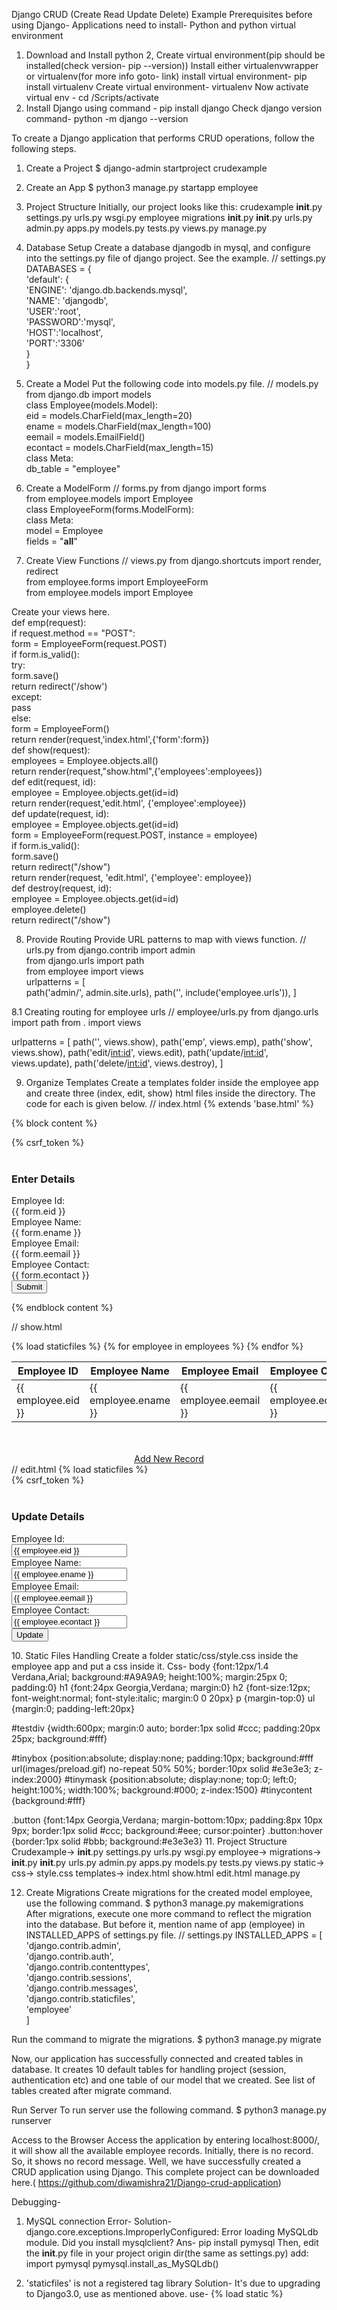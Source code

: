 Django CRUD (Create Read Update Delete) Example
Prerequisites before using Django-
Applications need to install- Python and python virtual environment
1. Download and Install python
2, Create virtual environment(pip should be installed(check version- pip --version))
Install either virtualenvwrapper or virtualenv(for more info goto- link)
install virtual environment- pip install virtualenv
Create virtual environment- virtualenv <virtual-env>
Now activate virtual env - cd <virtual-env>/Scripts/activate
3. Install Django using command -
pip install django
Check django version command-
	python -m django --version


To create a Django application that performs CRUD operations, follow the following steps.
1. Create a Project
$ django-admin startproject crudexample  
2. Create an App
$ python3 manage.py startapp employee  
3. Project Structure
Initially, our project looks like this:
crudexample
	__init__.py
	settings.py
	urls.py
	wsgi.py
employee
	migrations
		__init__.py
	__init__.py
	urls.py
	admin.py
	apps.py
	models.py
	tests.py
	views.py
manage.py

4. Database Setup
Create a database djangodb in mysql, and configure into the settings.py file of django project. See the example.
// settings.py
DATABASES = {  
    'default': {  
        'ENGINE': 'django.db.backends.mysql',  
        'NAME': 'djangodb',  
        'USER':'root',  
        'PASSWORD':'mysql',  
        'HOST':'localhost',  
        'PORT':'3306'  
    }  
}  
5. Create a Model
Put the following code into models.py file.
// models.py
from django.db import models  
class Employee(models.Model):  
    eid = models.CharField(max_length=20)  
    ename = models.CharField(max_length=100)  
    eemail = models.EmailField()  
    econtact = models.CharField(max_length=15)  
    class Meta:  
        db_table = "employee"  
6. Create a ModelForm
// forms.py
from django import forms  
from employee.models import Employee  
class EmployeeForm(forms.ModelForm):  
    class Meta:  
        model = Employee  
        fields = "__all__"  
7. Create View Functions
// views.py
from django.shortcuts import render, redirect  
from employee.forms import EmployeeForm  
from employee.models import Employee  

Create your views here.  
def emp(request):  
    if request.method == "POST":  
        form = EmployeeForm(request.POST)  
        if form.is_valid():  
            try:  
                form.save()  
                return redirect('/show')  
            except:  
                pass  
    else:  
        form = EmployeeForm()  
    return render(request,'index.html',{'form':form})  
def show(request):  
    employees = Employee.objects.all()  
    return render(request,"show.html",{'employees':employees})  
def edit(request, id):  
    employee = Employee.objects.get(id=id)  
    return render(request,'edit.html', {'employee':employee})  
def update(request, id):  
    employee = Employee.objects.get(id=id)  
    form = EmployeeForm(request.POST, instance = employee)  
    if form.is_valid():  
        form.save()  
        return redirect("/show")  
    return render(request, 'edit.html', {'employee': employee})  
def destroy(request, id):  
    employee = Employee.objects.get(id=id)  
    employee.delete()  
    return redirect("/show")  

8. Provide Routing
Provide URL patterns to map with views function.
// urls.py
from django.contrib import admin  
from django.urls import path  
from employee import views  
urlpatterns = [  
    path('admin/', admin.site.urls),
      path('', include('employee.urls')),
]  

8.1 Creating routing for employee urls
// employee/urls.py
from django.urls import path
from . import views

urlpatterns = [
    path('', views.show),
    path('emp', views.emp),
    path('show', views.show),
    path('edit/<int:id>', views.edit),
    path('update/<int:id>', views.update),
    path('delete/<int:id>', views.destroy),
]

9. Organize Templates
Create a templates folder inside the employee app and create three (index, edit, show) html files inside the directory. The code for each is given below.
// index.html
{% extends 'base.html' %}

{% block content %}
<form method="POST" class="post-form" action="/emp">
        {% csrf_token %}
    <div class="container">
<br>
    <div class="form-group row">
    <label class="col-sm-1 col-form-label"></label>
    <div class="col-sm-4">
    <h3>Enter Details</h3>
    </div>
  </div>
    <div class="form-group row">
    <label class="col-sm-2 col-form-label">Employee Id:</label>
    <div class="col-sm-4">
      {{ form.eid }}
    </div>
  </div>
  <div class="form-group row">
    <label class="col-sm-2 col-form-label">Employee Name:</label>
    <div class="col-sm-4">
      {{ form.ename }}
    </div>
  </div>
    <div class="form-group row">
    <label class="col-sm-2 col-form-label">Employee Email:</label>
    <div class="col-sm-4">
      {{ form.eemail }}
    </div>
  </div>
    <div class="form-group row">
    <label class="col-sm-2 col-form-label">Employee Contact:</label>
    <div class="col-sm-4">
      {{ form.econtact }}
    </div>
  </div>
    <div class="form-group row">
    <label class="col-sm-1 col-form-label"></label>
    <div class="col-sm-4">
    <button type="submit" class="btn btn-primary">Submit</button>
    </div>
  </div>
    </div>
</form>
{% endblock content %}

// show.html
<!DOCTYPE html>  
<html lang="en">  
<head>  
    <meta charset="UTF-8">  
    <title>Employee Records</title>  
     {% load staticfiles %}  
    <link rel="stylesheet" href="{% static 'css/style.css' %}"/>  
</head>  
<body>  
<table class="table table-striped table-bordered table-sm">  
    <thead class="thead-dark">  
    <tr>  
        <th>Employee ID</th>  
        <th>Employee Name</th>  
        <th>Employee Email</th>  
        <th>Employee Contact</th>  
        <th>Actions</th>  
    </tr>  
    </thead>  
    <tbody>  
{% for employee in employees %}  
    <tr>  
        <td>{{ employee.eid }}</td>  
        <td>{{ employee.ename }}</td>  
        <td>{{ employee.eemail }}</td>  
        <td>{{ employee.econtact }}</td>  
        <td>  
            <a href="/edit/{{ employee.id }}"><span class="glyphicon glyphicon-pencil" >Edit</span></a>  
            <a href="/delete/{{ employee.id }}">Delete</a>  
        </td>  
    </tr>  
{% endfor %}  
    </tbody>  
</table>  
<br>  
<br>  
<center><a href="/emp" class="btn btn-primary">Add New Record</a></center>  
</body>  
</html>  
// edit.html
<!DOCTYPE html>  
<html lang="en">  
<head>  
    <meta charset="UTF-8">  
    <title>Index</title>  
    {% load staticfiles %}  
    <link rel="stylesheet" href="{% static 'css/style.css' %}"/>  
</head>  
<body>  
<form method="POST" class="post-form" action="/update/{{employee.id}}">  
        {% csrf_token %}  
    <div class="container">  
<br>  
    <div class="form-group row">  
    <label class="col-sm-1 col-form-label"></label>  
    <div class="col-sm-4">  
    <h3>Update Details</h3>  
    </div>  
  </div>  
    <div class="form-group row">  
    <label class="col-sm-2 col-form-label">Employee Id:</label>  
    <div class="col-sm-4">  
        <input type="text" name="eid" id="id_eid" required maxlength="20" value="{{ employee.eid }}"/>  
    </div>  
  </div>  
  <div class="form-group row">  
    <label class="col-sm-2 col-form-label">Employee Name:</label>  
    <div class="col-sm-4">  
        <input type="text" name="ename" id="id_ename" required maxlength="100" value="{{ employee.ename }}" />  
    </div>  
  </div>  
    <div class="form-group row">  
    <label class="col-sm-2 col-form-label">Employee Email:</label>  
    <div class="col-sm-4">  
        <input type="email" name="eemail" id="id_eemail" required maxlength="254" value="{{ employee.eemail }}" />  
    </div>  
  </div>  
    <div class="form-group row">  
    <label class="col-sm-2 col-form-label">Employee Contact:</label>  
    <div class="col-sm-4">  
        <input type="text" name="econtact" id="id_econtact" required maxlength="15" value="{{ employee.econtact }}" />  
    </div>  
  </div>  
    <div class="form-group row">  
    <label class="col-sm-1 col-form-label"></label>  
    <div class="col-sm-4">  
    <button type="submit" class="btn btn-success">Update</button>  
    </div>  
  </div>  
    </div>  
</form>  
</body>  
</html>  
10. Static Files Handling
Create a folder static/css/style.css inside the employee app and put a css inside it. Css-
body {font:12px/1.4 Verdana,Arial; background:#A9A9A9; height:100%; margin:25px 0; padding:0}
h1 {font:24px Georgia,Verdana; margin:0}
h2 {font-size:12px; font-weight:normal; font-style:italic; margin:0 0 20px}
p {margin-top:0}
ul {margin:0; padding-left:20px}

#testdiv {width:600px; margin:0 auto; border:1px solid #ccc; padding:20px 25px; background:#fff}

#tinybox {position:absolute; display:none; padding:10px; background:#fff url(images/preload.gif) no-repeat 50% 50%; border:10px solid #e3e3e3; z-index:2000}
#tinymask {position:absolute; display:none; top:0; left:0; height:100%; width:100%; background:#000; z-index:1500}
#tinycontent {background:#fff}

.button {font:14px Georgia,Verdana; margin-bottom:10px; padding:8px 10px 9px; border:1px solid #ccc; background:#eee; cursor:pointer}
.button:hover {border:1px solid #bbb; background:#e3e3e3}
11. Project Structure
Crudexample->
	__init__.py
	settings.py
	urls.py
	wsgi.py
employee->
	migrations->
		__init__.py
	__init__.py
	urls.py
	admin.py
	apps.py
	models.py
	tests.py
	views.py
	static->
		css->
			style.css
	templates->
		index.html
		show.html
		edit.html
	manage.py
	
12. Create Migrations
Create migrations for the created model employee, use the following command.
$ python3 manage.py makemigrations  
After migrations, execute one more command to reflect the migration into the database. But before it, mention name of app (employee) in INSTALLED_APPS of settings.py file.
// settings.py
INSTALLED_APPS = [  
    'django.contrib.admin',  
    'django.contrib.auth',  
    'django.contrib.contenttypes',  
    'django.contrib.sessions',  
    'django.contrib.messages',  
    'django.contrib.staticfiles',  
    'employee'  
]  

Run the command to migrate the migrations.
$ python3 manage.py migrate  

Now, our application has successfully connected and created tables in database. It creates 10 default tables for handling project (session, authentication etc) and one table of our model that we created.
See list of tables created after migrate command.

Run Server
To run server use the following command.
$ python3 manage.py runserver  

Access to the Browser
Access the application by entering localhost:8000/, it will show all the available employee records.
Initially, there is no record. So, it shows no record message. 
Well, we have successfully created a CRUD application using Django.
This complete project can be downloaded here.( https://github.com/diwamishra21/Django-crud-application)

Debugging-

1. MySQL connection Error-
Solution-
django.core.exceptions.ImproperlyConfigured: Error loading MySQLdb module.
Did you install mysqlclient?
Ans-
pip install pymysql
Then, edit the __init__.py file in your project origin dir(the same as settings.py)
add:
import pymysql
pymysql.install_as_MySQLdb()

2. 'staticfiles' is not a registered tag library
Solution-
It's due to upgrading to Django3.0, use as mentioned above.
use-
{% load static %}
